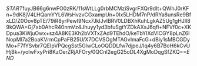 $START$fuyJB66g6nwFO0zRK/11sWtLLg0rbMCMziSvgrFXQr9dIt+QWhJ0rKFn+9dK8jV4LHQamYYL6WsHvzvCGxampUn+0Ix5LHDM7nP/dRYa8unsRe9BfxLD/Z0Oov8pTE/79iR8yrPewI9Ncx7JklJvIBRV0LDBXhKuhLgkAZ5Ug1gHJIl89kQWA+Gj7xb0AhcR40nmVz4Jhuyy1yd3bfuSgtYZDkAXsJ6qfi+NFVf0c+XKDpua3KWjuOwx+sz4A8KE3Kh2bVXTxZAd9TEhdO/keTbYIXdVlCGY8pLnZ6lNopMl7a2BoaKVrmCpPaFB25U/X7DCVSOgMTAGvImaFcG+dBiy1sMBCGDyMo+F7fYSvbr7QEIpVPQcgSst5GlwCLoOQDDLfw7djpeJ/Iq4y6B7BoH6kCvUHjBk+/yoIwFxyPri8KzOerZRjAFOry/0QCnl2egG25oDL4XgMoDqgSfZKQ==$END$